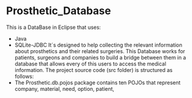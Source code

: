 # Prosthetic_Database
This is a DataBase in Eclipse that uses:
- Java
- SQLite-JDBC 
It´s designed to help collecting the relevant information about prosthetics and their related surgeries. This Database works for patients, surgeons and companies to build a bridge between them in a database that allows every of this users to access the medical information.
The project source code (src folder) is structured as follows:
- The Prosthetic.db.pojos package contains ten POJOs that represent company, material, need, option, patient, 

